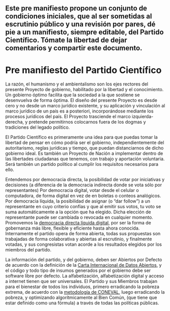 ## Este pre manifiesto propone un conjunto de condiciones iniciales, que al ser sometidas al escrutinio público y una revisión por pares, dé pie a un manifiesto, siempre editable, del Partido Científico. Tómate la libertad de dejar comentarios y compartir este documento.

# Pre manifiesto del Partido Científico

La razón, el humanismo y el ambientalismo son los ejes rectores del presente Proyecto de gobierno, habilitado por la libertad y el conocimiento.
Un gobierno óptimo facilita que la sociedad a la que sostiene se desenvuelva de forma óptima.
El diseño del presente Proyecto es desde cero y no desde un marco jurídico existente, y su aplicación y vinculación al marco jurídico de un país es a posteriori, incorporándose mediante los procesos jurídicos del país.
El Proyecto trasciende el marco izquierda-derecha, y pretende permitirnos colocarnos fuera de los dogmas y tradiciones del legado político.

El Partido Científico es primeramente una idea para que puedas tomar la libertad de pensar en cómo podría ser el gobierno, independientemente del autoritarismo, reglas jurídicas y tiempo, que puedan distanciarnos de dicho gobierno ideal.
Es también un Proyecto de Nación a implementar dentro de las libertades ciudadanas que tenemos, con trabajo y aportación voluntaria.
Será también un partido político al cumplir los requisitos necesarios para ello.

Entendemos por democracia directa, la posibilidad de votar por iniciativas y decisiones (a diferencia de la democracia indirecta donde se vota sólo por representantes)
Por democracia digital, votar desde el celular o computadora, de forma digital en vez de en boletas o conteos analógicos.
Por democracia líquida, la posibilidad de asignar (o “dar follow”) a un representante en cuyo criterio confías y que al emitir sus votos, tu voto se suma automáticamente a la opción que ha elegido. Dicha elección de representante puede ser cambiada o revocada en cualquier momento.
Promovemos la [democracia directa líquida digital](https://github.com/DemocracyEarth/paper), por ser la forma de gobernanza más libre, flexible y eficiente hasta ahora conocida. Internamente el partido opera de forma abierta, todas sus propuestas son trabajadas de forma colaborativa y abiertas al escrutinio, y finalmente votadas, y sus congresistas votan acorde a los resultados elegidos por los miembros del partido.

La información del partido, y del gobierno, deben ser Abiertos por Defecto de acuerdo con la definición de la [Carta Internacional de Datos Abiertos](https://opendatacharter.net/principles-es/), y el código y todo tipo de insumos generados por el gobierno debe ser software libre por defecto.
La alfabetización, alfabetización digital y acceso a internet tienen que ser universales.
El Partido y sus Miembros trabajan para el bienestar de todos los individuos, primero erradicando la pobreza extrema, de acuerdo con la [metodología de CONEVAL](https://www.coneval.org.mx/Medicion/MP/Paginas/Metodologia.aspx), luego erradicando la pobreza, y optimizando algorítmicamente al Bien Común, (que tiene que estar definido como una fórmula) a través de todas las políticas públicas. 
